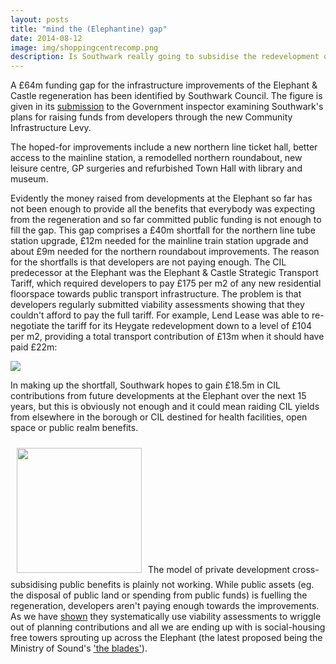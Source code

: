 ```yaml
---
layout: posts
title: "mind the (Elephantine) gap"
date: 2014-08-12
image: img/shoppingcentrecomp.png
description: Is Southwark really going to subsidise the redevelopment of Elephant and Castle's transport networks when this was supposed to be paid for by developers?
---
```

A £64m funding gap for the infrastructure improvements of the Elephant & Castle regeneration has been identified by Southwark Council. The figure is given in its [submission](http://www.southwark.gov.uk/download/downloads/id/10740/addendum_to_cdeip1) to the Government inspector examining Southwark's plans for raising funds from developers through the new Community Infrastructure Levy.

The hoped-for improvements include a new northern line ticket hall, better access to the mainline station, a remodelled northern roundabout, new leisure centre, GP surgeries and refurbished Town Hall with library and museum.  

Evidently the money raised from developments at the Elephant so far has not been enough to provide all the benefits that everybody was expecting from the regeneration and so far committed public funding is not enough to fill the gap. This gap comprises a £40m shortfall for the northern line tube station upgrade, £12m needed for the mainline train station upgrade and about £9m needed for the northern roundabout improvements. The reason for the shortfalls is that developers are not paying enough. The CIL predecessor at the Elephant was the Elephant & Castle Strategic Transport Tariff, which required developers to pay £175 per m2 of any new residential floorspace towards public transport infrastructure. The problem is that developers regularly submitted viability assessments showing that they couldn't afford to pay the full tariff. For example, Lend Lease was able to re-negotiate the tariff for its Heygate redevelopment down to a level of £104 per m2, providing a total transport contribution of £13m when it should have paid £22m:

![](http://crappistmartin.github.io/images/s106headsofterms.png)

In making up the shortfall, Southwark hopes to gain £18.5m in CIL contributions from future developments at the Elephant over the next 15 years, but this is obviously not enough and it could mean raiding CIL yields from elsewhere in the borough or CIL destined for health facilities, open space or public realm benefits. 

<img src="https://s3-eu-west-1.amazonaws.com/rbi-blogs/wp-content/blogs.dir/303/files/2014/06/the-blades-MoS.jpg" width="200" style="margin:10px">The model of private development cross-subsidising public benefits is plainly not working. While public assets (eg. the disposal of public land or spending from public funds) is fuelling the regeneration, developers aren't paying enough towards the improvements. As we have [shown](/2014-04-15-the-elephants-new-ivory-towers) they systematically use viability assessments to wriggle out of planning contributions and all we are ending up with is social-housing free towers sprouting up across the Elephant (the latest proposed being the Ministry of Sound's ['the blades'](http://www.estatesgazette.com/blogs/london-residential-research/2014/06/planning-battle-ministry-move/)). 

 



